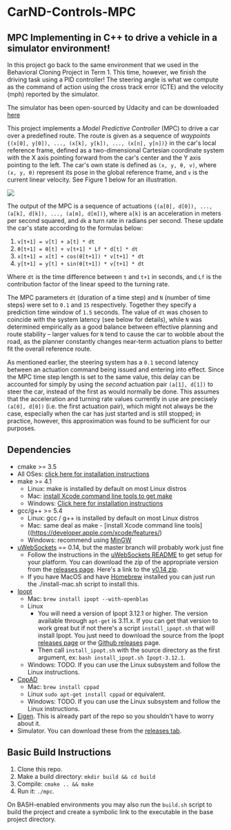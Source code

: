 # CarND-Controls-MPC


MPC Implementing in C++ to drive a vehicle in a simulator environment!
---

In this project go back to the same environment that we used in the Behavioral Cloning Project in Term 1. This time, however, we finish the driving task using a PID controller! The steering angle is what we compute as the command of action using the cross track error (CTE) and the velocity (mph) reported by the simulator.

The simulator has been open-sourced by Udacity and can be downloaded [here](https://github.com/udacity/self-driving-car-sim/releases)


This project implements a _Model Predictive Controller_ (MPC) to drive a car over a predefined route. The route is given as a sequence of _waypoints_ `{(x[0], y[0]), ..., (x[k], y[k]), ..., (x[n], y[n])}` in the car's local reference frame, defined as a two-dimensional Cartesian coordinate system with the X axis pointing forward from the car's center and the Y axis pointing to the left. The car's own state is defined as <code>(x, y, &theta;, v)</code>, where <code>(x, y, &theta;)</code> represent its pose in the global reference frame, and `v` is the current linear velocity. See Figure 1 below for an illustration.

<img src="https://xperroni.github.io/CarND-MPC-Project/frames.jpg">

The output of the MPC is a sequence of actuations `{(a[0], d[0]), ..., (a[k], d[k]), ..., (a[m], d[m])}`, where `a[k]` is an acceleration in meters per second squared, and `dk` a turn rate in radians per second. These update the car's state according to the formulas below:

<ol>
<li><code>v[t+1] = v[t] + a[t] * dt</code></li>
<li><code>&theta;[t+1] = &theta;[t] + v[t+1] * Lf * d[t] * dt</code></li>
<li><code>x[t+1] = x[t] + cos(&theta;[t+1]) * v[t+1] * dt</code></li>
<li><code>y[t+1] = y[t] + sin(&theta;[t+1]) * v[t+1] * dt</code></li>
</ol>

Where `dt` is the time difference between `t` and `t+1` in seconds, and `Lf` is the contribution factor of the linear speed to the turning rate.

The MPC parameters `dt` (duration of a time step) and `N` (number of time steps) were set to `0.1` and `15` respectively. Together they specify a prediction time window of `1.5` seconds. The value of `dt` was chosen to coincide with the system latency (see below for details), while `N` was determined empirically as a good balance between effective planning and route stability &ndash; larger values for `N` tend to cause the car to wobble about the road, as the planner constantly changes near-term actuation plans to better fit the overall reference route.

As mentioned earlier, the steering system has a `0.1` second latency between an actuation command being issued and entering into effect. Since the MPC time step length is set to the same value, this delay can be accounted for simply by using the _second_ actuation pair `(a[1], d[1])` to steer the car, instead of the first as would normally be done. This assumes that the acceleration and turning rate values currently in use are precisely `(a[0], d[0])` (i.e. the first actuation pair), which might not always be the case, especially when the car has just started and is still stopped; in practice, however, this approximation was found to be sufficient for our purposes.

## Dependencies

* cmake >= 3.5
 * All OSes: [click here for installation instructions](https://cmake.org/install/)
* make >= 4.1
  * Linux: make is installed by default on most Linux distros
  * Mac: [install Xcode command line tools to get make](https://developer.apple.com/xcode/features/)
  * Windows: [Click here for installation instructions](http://gnuwin32.sourceforge.net/packages/make.htm)
* gcc/g++ >= 5.4
  * Linux: gcc / g++ is installed by default on most Linux distros
  * Mac: same deal as make - [install Xcode command line tools]((https://developer.apple.com/xcode/features/)
  * Windows: recommend using [MinGW](http://www.mingw.org/)
* [uWebSockets](https://github.com/uWebSockets/uWebSockets) == 0.14, but the master branch will probably work just fine
  * Follow the instructions in the [uWebSockets README](https://github.com/uWebSockets/uWebSockets/blob/master/README.md) to get setup for your platform. You can download the zip of the appropriate version from the [releases page](https://github.com/uWebSockets/uWebSockets/releases). Here's a link to the [v0.14 zip](https://github.com/uWebSockets/uWebSockets/archive/v0.14.0.zip).
  * If you have MacOS and have [Homebrew](https://brew.sh/) installed you can just run the ./install-mac.sh script to install this.
* [Ipopt](https://projects.coin-or.org/Ipopt)
  * Mac: `brew install ipopt --with-openblas`
  * Linux
    * You will need a version of Ipopt 3.12.1 or higher. The version available through `apt-get` is 3.11.x. If you can get that version to work great but if not there's a script `install_ipopt.sh` that will install Ipopt. You just need to download the source from the Ipopt [releases page](https://www.coin-or.org/download/source/Ipopt/) or the [Github releases](https://github.com/coin-or/Ipopt/releases) page.
    * Then call `install_ipopt.sh` with the source directory as the first argument, ex: `bash install_ipopt.sh Ipopt-3.12.1`.
  * Windows: TODO. If you can use the Linux subsystem and follow the Linux instructions.
* [CppAD](https://www.coin-or.org/CppAD/)
  * Mac: `brew install cppad`
  * Linux `sudo apt-get install cppad` or equivalent.
  * Windows: TODO. If you can use the Linux subsystem and follow the Linux instructions.
* [Eigen](http://eigen.tuxfamily.org/index.php?title=Main_Page). This is already part of the repo so you shouldn't have to worry about it.
* Simulator. You can download these from the [releases tab](https://github.com/udacity/CarND-MPC-Project/releases).

## Basic Build Instructions

1. Clone this repo.
2. Make a build directory: `mkdir build && cd build`
3. Compile: `cmake .. && make`
4. Run it: `./mpc`.

On BASH-enabled environments you may also run the `build.sh` script to build the project and create a symbolic link to the executable in the base project directory.

